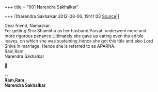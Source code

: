 +++
title = "001 Narendra Sakhalkar"

+++
[[Narendra Sakhalkar	2012-08-06, 19:41:03 [Source](https://groups.google.com/g/samskrita/c/B_PE_bPCtlM)]]



Dear friend, Namaskar.  
For getting Shiv Shambhu as her husband,Parvati underwent more and more rigorous penance.Ultimately she gave up eating even the edible leaves, on which she was sustaining.Hence she got this title and also Lord Shiva in marriage. Hence she is referred to as APARNA.  
Ram,Ram.  
Narendra Sakhalkar



--  
**Ram,Ram.  
Narendra Sakhalkar**  

